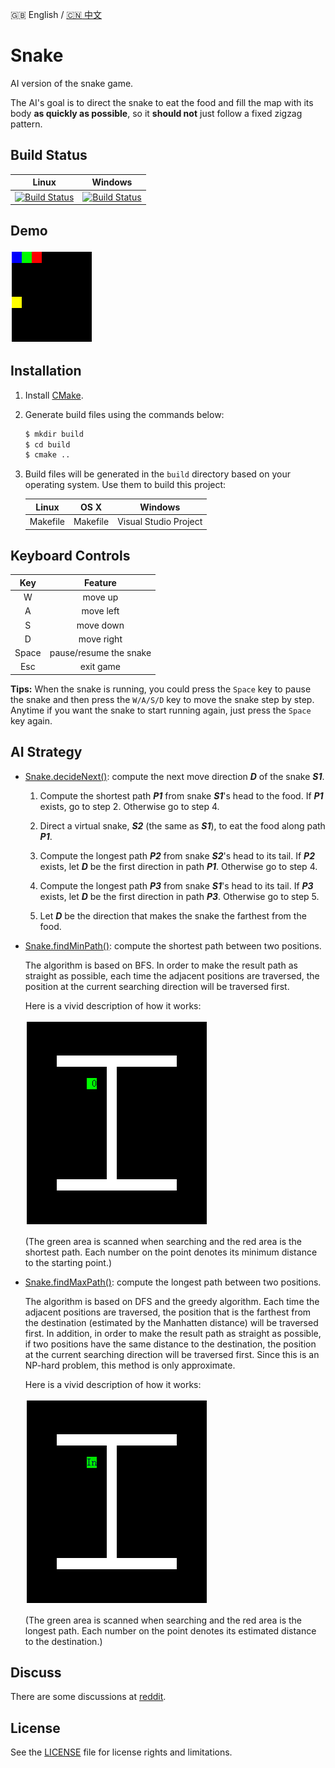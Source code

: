 :uk: English / [:cn: 中文](./README-CN.md)

# Snake

AI version of the snake game.

The AI's goal is to direct the snake to eat the food and fill the map with its body **as quickly as possible**, so it **should not** just follow a fixed zigzag pattern.

## Build Status

| Linux | Windows |
|:-----:|:-------:|
|[![Build Status](https://travis-ci.org/stevennL/Snake.svg?branch=master)](https://travis-ci.org/stevennL/Snake)|[![Build Status](https://ci.appveyor.com/api/projects/status/bryir507227d0i1q?svg=true)](https://ci.appveyor.com/project/stevennL/snake)|

## Demo

![](img/AI.gif)

## Installation

1. Install [CMake](https://cmake.org/download/).

2. Generate build files using the commands below:

    ```bash
    $ mkdir build
    $ cd build
    $ cmake ..
    ```

3. Build files will be generated in the `build` directory based on your operating system. Use them to build this project:

    | Linux | OS X | Windows |
    |:-----:|:----:|:-------:|
    |Makefile|Makefile|Visual Studio Project|

## Keyboard Controls

| Key | Feature |
|:---:|:-------:|
|W|move up|
|A|move left|
|S|move down|
|D|move right|
|Space|pause/resume the snake|
|Esc|exit game|

**Tips:** When the snake is running, you could press the `Space` key to pause the snake and then press the `W/A/S/D` key to move the snake step by step. Anytime if you want the snake to start running again, just press the `Space` key again.

## AI Strategy

* [Snake.decideNext()](./src/model/Snake.cpp#L106): compute the next move direction ***D*** of the snake ***S1***.

    1. Compute the shortest path ***P1*** from snake ***S1***'s head to the food. If ***P1*** exists, go to step 2. Otherwise go to step 4.

    2. Direct a virtual snake, ***S2*** (the same as ***S1***), to eat the food along path ***P1***.

    3. Compute the longest path ***P2*** from snake ***S2***'s head to its tail. If ***P2*** exists, let ***D*** be the first direction in path ***P1***. Otherwise go to step 4.

    4. Compute the longest path ***P3*** from snake ***S1***'s head to its tail. If ***P3*** exists, let ***D*** be the first direction in path ***P3***. Otherwise go to step 5.

    5. Let ***D*** be the direction that makes the snake the farthest from the food.

* [Snake.findMinPath()](./src/model/Snake.cpp#L229): compute the shortest path between two positions.

    The algorithm is based on BFS. In order to make the result path as straight as possible, each time the adjacent positions are traversed, the position at the current searching direction will be traversed first.

    Here is a vivid description of how it works:

    ![](img/shortest_path.gif)

    (The green area is scanned when searching and the red area is the shortest path. Each number on the point denotes its minimum distance to the starting point.)
  
* [Snake.findMaxPath()](./src/model/Snake.cpp#L274): compute the longest path between two positions.

    The algorithm is based on DFS and the greedy algorithm. Each time the adjacent positions are traversed, the position that is the farthest from the destination (estimated by the Manhatten distance) will be traversed first. In addition, in order to make the result path as straight as possible, if two positions have the same distance to the destination, the position at the current searching direction will be traversed first. Since this is an NP-hard problem, this method is only approximate.

    Here is a vivid description of how it works:
    
    ![](img/longest_path.gif)

    (The green area is scanned when searching and the red area is the longest path. Each number on the point denotes its estimated distance to the destination.)

## Discuss

There are some discussions at [reddit](https://www.reddit.com/r/programming/comments/5ly972/ai_algorithm_of_snake_game_share_opinions_if_you/).

## License

See the [LICENSE](./LICENSE) file for license rights and limitations.
